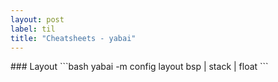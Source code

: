 ```yaml
---
layout: post
label: til
title: "Cheatsheets - yabai"
---
```


<p>
  
</p>
### Layout
```bash
yabai -m config layout bsp | stack | float
```


